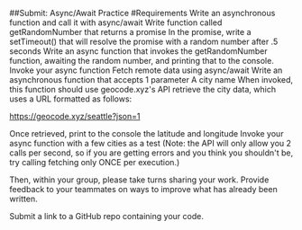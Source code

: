 ##Submit: Async/Await Practice
#Requirements
Write an asynchronous function and call it with async/await
Write function called getRandomNumber that returns a promise
In the promise, write a setTimeout() that will resolve the promise with a random number after .5 seconds
Write an async function that invokes the getRandomNumber function, awaiting the random number, and printing that to the console.
Invoke your async function
Fetch remote data using async/await
Write an asynchronous function that accepts 1 parameter
A city name
When invoked, this function should use geocode.xyz's API retrieve the city data, which uses a URL formatted as follows:

https://geocode.xyz/seattle?json=1

Once retrieved, print to the console the latitude and longitude
Invoke your async function with a few cities as a test
(Note: the API will only allow you 2 calls per second, so if you are getting errors and you think you shouldn't be, try calling fetching only ONCE per execution.)

Then, within your group, please take turns sharing your work. Provide feedback to your teammates on ways to improve what has already been written. 

Submit a link to a GitHub repo containing your code.
